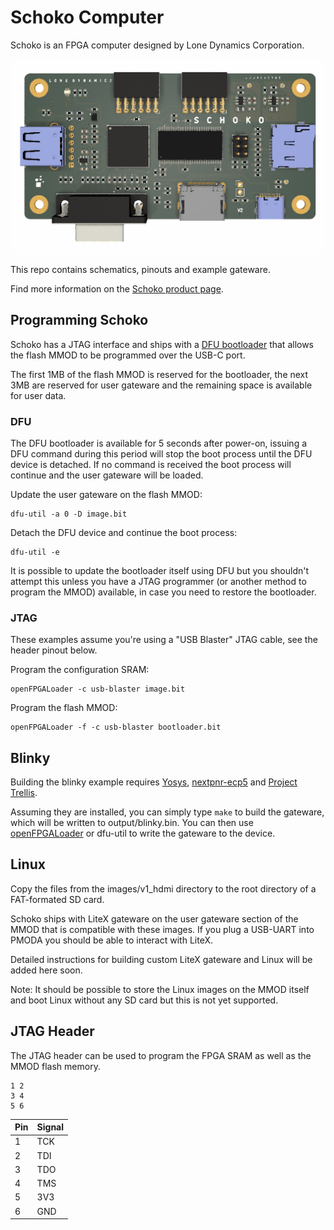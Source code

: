 # Schoko Computer

Schoko is an FPGA computer designed by Lone Dynamics Corporation.

![Schoko Computer](https://github.com/machdyne/schoko/blob/dfc850e8b4c5a64a58aa2cf89866d35570c1b230/schoko.png)

This repo contains schematics, pinouts and example gateware.

Find more information on the [Schoko product page](https://machdyne.com/product/schoko-computer/).

## Programming Schoko

Schoko has a JTAG interface and ships with a [DFU bootloader](https://github.com/machdyne/tinydfu-bootloader) that allows the flash MMOD to be programmed over the USB-C port.

The first 1MB of the flash MMOD is reserved for the bootloader, the next 3MB are reserved for user gateware and the remaining space is available for user data.

### DFU

The DFU bootloader is available for 5 seconds after power-on, issuing a DFU command during this period will stop the boot process until the DFU device is detached. If no command is received the boot process will continue and the user gateware will be loaded.

Update the user gateware on the flash MMOD:

```
dfu-util -a 0 -D image.bit
```

Detach the DFU device and continue the boot process:

```
dfu-util -e
```

It is possible to update the bootloader itself using DFU but you shouldn't attempt this unless you have a JTAG programmer (or another method to program the MMOD) available, in case you need to restore the bootloader.

### JTAG

These examples assume you're using a "USB Blaster" JTAG cable, see the header pinout below.

Program the configuration SRAM:

```
openFPGALoader -c usb-blaster image.bit
```

Program the flash MMOD:

```
openFPGALoader -f -c usb-blaster bootloader.bit
```

## Blinky 

Building the blinky example requires [Yosys](https://github.com/YosysHQ/yosys), [nextpnr-ecp5](https://github.com/YosysHQ/nextpnr) and [Project Trellis](https://github.com/YosysHQ/prjtrellis).

Assuming they are installed, you can simply type `make` to build the gateware, which will be written to output/blinky.bin. You can then use [openFPGALoader](https://github.com/trabucayre/openFPGALoader) or dfu-util to write the gateware to the device.

## Linux

Copy the files from the images/v1\_hdmi directory to the root directory of a FAT-formated SD card.

Schoko ships with LiteX gateware on the user gateware section of the MMOD that is compatible with these images. If you plug a USB-UART into PMODA you should be able to interact with LiteX.

Detailed instructions for building custom LiteX gateware and Linux will be added here soon.

Note: It should be possible to store the Linux images on the MMOD itself and boot Linux without any SD card but this is not yet supported.

## JTAG Header

The JTAG header can be used to program the FPGA SRAM as well as the MMOD flash memory. 

```
1 2
3 4
5 6
```

| Pin | Signal |
| --- | ------ |
| 1 | TCK |
| 2 | TDI |
| 3 | TDO |
| 4 | TMS |
| 5 | 3V3 |
| 6 | GND |
